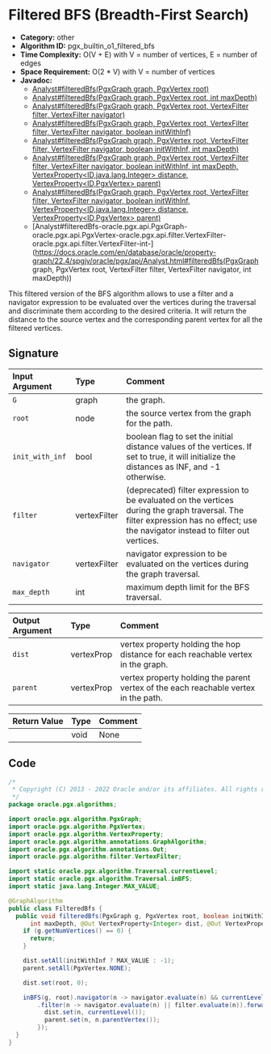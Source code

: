 # Filtered BFS (Breadth-First Search)

- **Category:** other
- **Algorithm ID:** pgx_builtin_o1_filtered_bfs
- **Time Complexity:** O(V + E) with V = number of vertices, E = number of edges
- **Space Requirement:** O(2 * V) with V = number of vertices
- **Javadoc:** 
  - [Analyst#filteredBfs(PgxGraph graph, PgxVertex<ID> root)](https://docs.oracle.com/en/database/oracle/property-graph/22.4/spgjv/oracle/pgx/api/Analyst.html#filteredBfs-oracle.pgx.api.PgxGraph-oracle.pgx.api.PgxVertex-)
  - [Analyst#filteredBfs(PgxGraph graph, PgxVertex<ID> root, int maxDepth)](https://docs.oracle.com/en/database/oracle/property-graph/22.4/spgjv/oracle/pgx/api/Analyst.html#filteredBfs-oracle.pgx.api.PgxGraph-oracle.pgx.api.PgxVertex-int-)
  - [Analyst#filteredBfs(PgxGraph graph, PgxVertex<ID> root, VertexFilter filter, VertexFilter navigator)](https://docs.oracle.com/en/database/oracle/property-graph/22.4/spgjv/oracle/pgx/api/Analyst.html#filteredBfs-oracle.pgx.api.PgxGraph-oracle.pgx.api.PgxVertex-oracle.pgx.api.filter.VertexFilter-oracle.pgx.api.filter.VertexFilter-)
  - [Analyst#filteredBfs(PgxGraph graph, PgxVertex<ID> root, VertexFilter filter, VertexFilter navigator, boolean initWithInf)](https://docs.oracle.com/en/database/oracle/property-graph/22.4/spgjv/oracle/pgx/api/Analyst.html#filteredBfs-oracle.pgx.api.PgxGraph-oracle.pgx.api.PgxVertex-oracle.pgx.api.filter.VertexFilter-oracle.pgx.api.filter.VertexFilter-boolean-)
  - [Analyst#filteredBfs(PgxGraph graph, PgxVertex<ID> root, VertexFilter filter, VertexFilter navigator, boolean initWithInf, int maxDepth)](https://docs.oracle.com/en/database/oracle/property-graph/22.4/spgjv/oracle/pgx/api/Analyst.html#filteredBfs-oracle.pgx.api.PgxGraph-oracle.pgx.api.PgxVertex-oracle.pgx.api.filter.VertexFilter-oracle.pgx.api.filter.VertexFilter-boolean-int-)
  - [Analyst#filteredBfs(PgxGraph graph, PgxVertex<ID> root, VertexFilter filter, VertexFilter navigator, boolean initWithInf, int maxDepth, VertexProperty<ID,java.lang.Integer> distance, VertexProperty<ID,PgxVertex<ID>> parent)](https://docs.oracle.com/en/database/oracle/property-graph/22.4/spgjv/oracle/pgx/api/Analyst.html#filteredBfs-oracle.pgx.api.PgxGraph-oracle.pgx.api.PgxVertex-oracle.pgx.api.filter.VertexFilter-oracle.pgx.api.filter.VertexFilter-boolean-int-oracle.pgx.api.VertexProperty-oracle.pgx.api.VertexProperty-)
  - [Analyst#filteredBfs(PgxGraph graph, PgxVertex<ID> root, VertexFilter filter, VertexFilter navigator, boolean initWithInf, VertexProperty<ID,java.lang.Integer> distance, VertexProperty<ID,PgxVertex<ID>> parent)](https://docs.oracle.com/en/database/oracle/property-graph/22.4/spgjv/oracle/pgx/api/Analyst.html#filteredBfs-oracle.pgx.api.PgxGraph-oracle.pgx.api.PgxVertex-oracle.pgx.api.filter.VertexFilter-oracle.pgx.api.filter.VertexFilter-boolean-oracle.pgx.api.VertexProperty-oracle.pgx.api.VertexProperty-)
  - [Analyst#filteredBfs-oracle.pgx.api.PgxGraph-oracle.pgx.api.PgxVertex-oracle.pgx.api.filter.VertexFilter-oracle.pgx.api.filter.VertexFilter-int-](https://docs.oracle.com/en/database/oracle/property-graph/22.4/spgjv/oracle/pgx/api/Analyst.html#filteredBfs(PgxGraph graph, PgxVertex<ID> root, VertexFilter filter, VertexFilter navigator, int maxDepth))

This filtered version of the BFS algorithm allows to use a filter and a navigator expression to be evaluated over the vertices during the traversal and discriminate them according to the desired criteria. It will return the distance to the source vertex and the corresponding parent vertex for all the filtered vertices.


## Signature

| Input Argument | Type | Comment |
| :--- | :--- | :--- |
| `G` | graph | the graph. |
| `root` | node | the source vertex from the graph for the path. |
| `init_with_inf` | bool | boolean flag to set the initial distance values of the vertices. If set to true, it will initialize the distances as INF, and -1 otherwise. |
| `filter` | vertexFilter | (deprecated) filter expression to be evaluated on the vertices during the graph traversal. The filter expression has no effect; use the navigator instead to filter out vertices. |
| `navigator` | vertexFilter | navigator expression to be evaluated on the vertices during the graph traversal. |
| `max_depth` | int | maximum depth limit for the BFS traversal. |

| Output Argument | Type | Comment |
| :--- | :--- | :--- |
| `dist` | vertexProp<int> | vertex property holding the hop distance for each reachable vertex in the graph. |
| `parent` | vertexProp<node> | vertex property holding the parent vertex of the each reachable vertex in the path. |

| Return Value | Type | Comment |
| :--- | :--- | :--- |
| | void | None |

## Code

```java
/*
 * Copyright (C) 2013 - 2022 Oracle and/or its affiliates. All rights reserved.
 */
package oracle.pgx.algorithms;

import oracle.pgx.algorithm.PgxGraph;
import oracle.pgx.algorithm.PgxVertex;
import oracle.pgx.algorithm.VertexProperty;
import oracle.pgx.algorithm.annotations.GraphAlgorithm;
import oracle.pgx.algorithm.annotations.Out;
import oracle.pgx.algorithm.filter.VertexFilter;

import static oracle.pgx.algorithm.Traversal.currentLevel;
import static oracle.pgx.algorithm.Traversal.inBFS;
import static java.lang.Integer.MAX_VALUE;

@GraphAlgorithm
public class FilteredBfs {
  public void filteredBfs(PgxGraph g, PgxVertex root, boolean initWithInf, VertexFilter filter, VertexFilter navigator,
      int maxDepth, @Out VertexProperty<Integer> dist, @Out VertexProperty<PgxVertex> parent) {
    if (g.getNumVertices() == 0) {
      return;
    }

    dist.setAll(initWithInf ? MAX_VALUE : -1);
    parent.setAll(PgxVertex.NONE);

    dist.set(root, 0);

    inBFS(g, root).navigator(n -> navigator.evaluate(n) && currentLevel() < maxDepth)
        .filter(n -> navigator.evaluate(n) || filter.evaluate(n)).forward(n -> {
          dist.set(n, currentLevel());
          parent.set(n, n.parentVertex());
        });
  }
}
```
